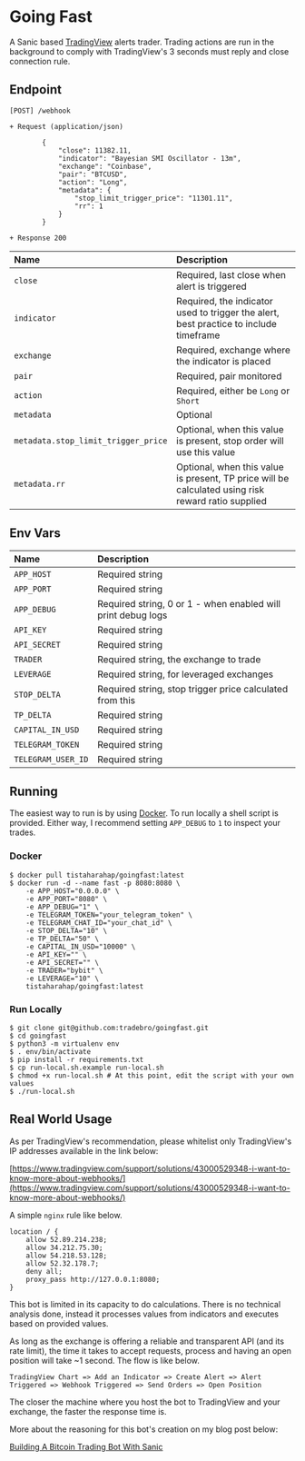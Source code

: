 # Going Fast

A Sanic based [TradingView](https://www.tradingview.com/gopro/?share_your_love=tista) alerts trader. Trading actions are run in the background to comply with TradingView's 3 seconds must reply and close connection rule.

## Endpoint

```
[POST] /webhook

+ Request (application/json)

        {
            "close": 11382.11,
            "indicator": "Bayesian SMI Oscillator - 13m",
            "exchange": "Coinbase",
            "pair": "BTCUSD",
            "action": "Long",
            "metadata": {
                "stop_limit_trigger_price": "11301.11",
                "rr": 1
            }
        }

+ Response 200
```

| Name | Description |
| :--- | :--- |
| `close` | Required, last close when alert is triggered |
| `indicator` | Required, the indicator used to trigger the alert, best practice to include timeframe |
| `exchange` | Required, exchange where the indicator is placed |
| `pair` | Required, pair monitored |
| `action` | Required, either be `Long` or `Short` |
| `metadata` | Optional |
| `metadata.stop_limit_trigger_price` | Optional, when this value is present, stop order will use this value |
| `metadata.rr` | Optional, when this value is present, TP price will be calculated using risk reward ratio supplied |

## Env Vars

| Name | Description |
| :--- | :--- |
| `APP_HOST` | Required string |
| `APP_PORT` | Required string |
| `APP_DEBUG` | Required string, 0 or 1 - when enabled will print debug logs |
| `API_KEY` | Required string |
| `API_SECRET` | Required string |
| `TRADER` | Required string, the exchange to trade |
| `LEVERAGE` | Required string, for leveraged exchanges |
| `STOP_DELTA` | Required string, stop trigger price calculated from this |
| `TP_DELTA` | Required string |
| `CAPITAL_IN_USD` | Required string |
| `TELEGRAM_TOKEN` | Required string |
| `TELEGRAM_USER_ID` | Required string |

## Running

The easiest way to run is by using [Docker](https://hub.docker.com). To run locally a shell script is provided. Either way, I recommend setting `APP_DEBUG` to `1` to inspect your trades.

### Docker

```shell
$ docker pull tistaharahap/goingfast:latest
$ docker run -d --name fast -p 8080:8080 \
	-e APP_HOST="0.0.0.0" \
	-e APP_PORT="8080" \
	-e APP_DEBUG="1" \
	-e TELEGRAM_TOKEN="your_telegram_token" \
	-e TELEGRAM_CHAT_ID="your_chat_id" \
	-e STOP_DELTA="10" \
	-e TP_DELTA="50" \
	-e CAPITAL_IN_USD="10000" \
	-e API_KEY="" \
	-e API_SECRET="" \
	-e TRADER="bybit" \
	-e LEVERAGE="10" \
	tistaharahap/goingfast:latest
```

### Run Locally

```shell
$ git clone git@github.com:tradebro/goingfast.git
$ cd goingfast
$ python3 -m virtualenv env
$ . env/bin/activate
$ pip install -r requirements.txt
$ cp run-local.sh.example run-local.sh
$ chmod +x run-local.sh # At this point, edit the script with your own values
$ ./run-local.sh 
```

## Real World Usage

As per TradingView's recommendation, please whitelist only TradingView's IP addresses available in the link below:

[https://www.tradingview.com/support/solutions/43000529348-i-want-to-know-more-about-webhooks/](https://www.tradingview.com/support/solutions/43000529348-i-want-to-know-more-about-webhooks/)

A simple `nginx` rule like below.

```nginx
location / {
    allow 52.89.214.238;
    allow 34.212.75.30;
    allow 54.218.53.128;
    allow 52.32.178.7;
    deny all;
    proxy_pass http://127.0.0.1:8080;
}
```

This bot is limited in its capacity to do calculations. There is no technical analysis done, instead it processes values from indicators and executes based on provided values.

As long as the exchange is offering a reliable and transparent API (and its rate limit), the time it takes to accept requests, process and having an open position will take ~1 second. The flow is like below.

```
TradingView Chart => Add an Indicator => Create Alert => Alert Triggered => Webhook Triggered => Send Orders => Open Position
```

The closer the machine where you host the bot to TradingView and your exchange, the faster the response time is.

More about the reasoning for this bot's creation on my blog post below:

[Building A Bitcoin Trading Bot With Sanic](https://bango29.com/building-a-bitcoin-trading-bot-with-sanic/)
